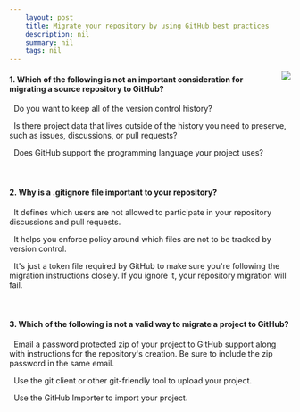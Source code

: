 ```yaml
---
    layout: post
    title: Migrate your repository by using GitHub best practices 
    description: nil
    summary: nil
    tags: nil
---
```



 <a target="_blank" href="https://docs.microsoft.com/en-us/learn/modules/migrate-repository-github/4-knowledge-check/"><i class="fas fa-external-link-alt"></i> </a>
 <img align="right" src="https://docs.microsoft.com/en-us/learn/achievements/github/migrate-repository-github.svg">
####  1. Which of the following is not an important consideration for migrating a source repository to GitHub?


<i class='far fa-square'></i> &nbsp;&nbsp;Do you want to keep all of the version control history?

<i class='far fa-square'></i> &nbsp;&nbsp;Is there project data that lives outside of the history you need to preserve, such as issues, discussions, or pull requests?

<i class='fas fa-check-square' style='color: Dodgerblue;'></i> &nbsp;&nbsp;Does GitHub support the programming language your project uses?
<br />
<br />
<br />

####  2. Why is a .gitignore file important to your repository?


<i class='far fa-square'></i> &nbsp;&nbsp;It defines which users are not allowed to participate in your repository discussions and pull requests.

<i class='fas fa-check-square' style='color: Dodgerblue;'></i> &nbsp;&nbsp;It helps you enforce policy around which files are not to be tracked by version control.

<i class='far fa-square'></i> &nbsp;&nbsp;It's just a token file required by GitHub to make sure you're following the migration instructions closely. If you ignore it, your repository migration will fail.
<br />
<br />
<br />

####  3. Which of the following is not a valid way to migrate a project to GitHub?


<i class='fas fa-check-square' style='color: Dodgerblue;'></i> &nbsp;&nbsp;Email a password protected zip of your project to GitHub support along with instructions for the repository's creation. Be sure to include the zip password in the same email.

<i class='far fa-square'></i> &nbsp;&nbsp;Use the git client or other git-friendly tool to upload your project.

<i class='far fa-square'></i> &nbsp;&nbsp;Use the GitHub Importer to import your project.
<br />
<br />
<br />

